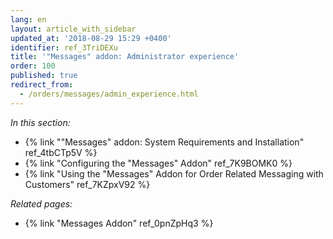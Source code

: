 ```yaml
---
lang: en
layout: article_with_sidebar
updated_at: '2018-08-29 15:29 +0400'
identifier: ref_3TriDEXu
title: '"Messages" addon: Administrator experience'
order: 100
published: true
redirect_from:
  - /orders/messages/admin_experience.html
---
```

_In this section:_

   * {% link ""Messages" addon: System Requirements and Installation" ref_4tbCTp5V %}
   * {% link "Configuring the "Messages" Addon" ref_7K9BOMK0 %}
   * {% link "Using the "Messages" Addon for Order Related Messaging with Customers" ref_7KZpxV92 %}

_Related pages:_
   
   *  {% link "Messages Addon" ref_0pnZpHq3 %}
